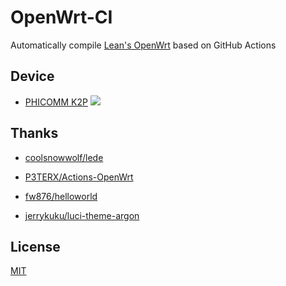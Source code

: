 # OpenWrt-CI

Automatically compile [Lean's OpenWrt](https://github.com/coolsnowwolf/lede) based on GitHub Actions

## Device

- [PHICOMM K2P](phicomm-k2p) ![](https://github.com/shink/openwrt-ci/workflows/Build%20OpenWrt%20Firmware%20for%20PHICOMM%20K2P/badge.svg)

## Thanks

- [coolsnowwolf/lede](https://github.com/coolsnowwolf/lede)

- [P3TERX/Actions-OpenWrt](https://github.com/P3TERX/Actions-OpenWrt)

- [fw876/helloworld](https://github.com/fw876/helloworld)

- [jerrykuku/luci-theme-argon](https://github.com/jerrykuku/luci-theme-argon)

## License

[MIT](LICENSE)
